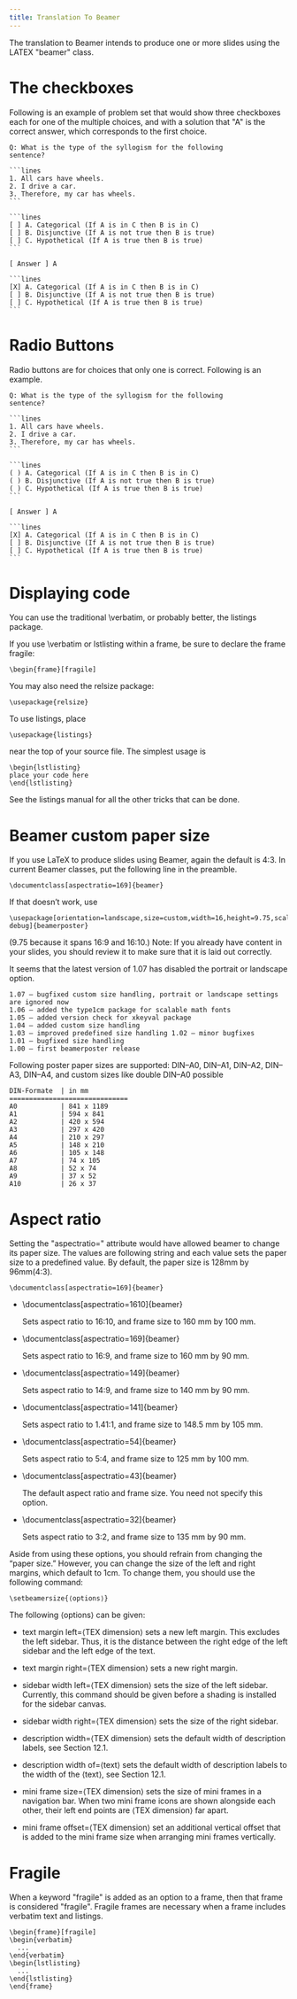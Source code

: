 ```yaml
---
title: Translation To Beamer
---
```


The translation to Beamer intends to produce one or more slides
using the LATEX "beamer" class.

# The checkboxes

Following is an example of problem set that would show
three checkboxes each for one of the multiple choices,
and with a solution that "A" is the correct answer,
which corresponds to the first choice.

    Q: What is the type of the syllogism for the following 
    sentence?
      
    ```lines    
    1. All cars have wheels.
    2. I drive a car.
    3. Therefore, my car has wheels.
    ```
    
    ```lines    
    [ ] A. Categorical (If A is in C then B is in C)
    [ ] B. Disjunctive (If A is not true then B is true)
    [ ] C. Hypothetical (If A is true then B is true)
    ```
    
    [ Answer ] A
    
    ```lines    
    [X] A. Categorical (If A is in C then B is in C)
    [ ] B. Disjunctive (If A is not true then B is true)
    [ ] C. Hypothetical (If A is true then B is true)
    ```

# Radio Buttons

Radio buttons are for choices that only one is correct.
Following is an example.

    Q: What is the type of the syllogism for the following 
    sentence?
    
    ```lines
    1. All cars have wheels.
    2. I drive a car.
    3. Therefore, my car has wheels.
    ```

    ```lines    
    ( ) A. Categorical (If A is in C then B is in C)
    ( ) B. Disjunctive (If A is not true then B is true)
    ( ) C. Hypothetical (If A is true then B is true)
    ```
    
    [ Answer ] A
    
    ```lines    
    [X] A. Categorical (If A is in C then B is in C)
    [ ] B. Disjunctive (If A is not true then B is true)
    [ ] C. Hypothetical (If A is true then B is true)
    ```


# Displaying code

You can use the traditional \verbatim, or probably better, the
listings package.

If you use \verbatim or lstlisting within a frame, be sure to declare
the frame fragile:

    \begin{frame}[fragile]

You may also need the relsize package:

    \usepackage{relsize}

To use listings, place

    \usepackage{listings}

near the top of your source file. The simplest usage is

    \begin{lstlisting}
    place your code here
    \end{lstlisting}

See the listings manual for all the other tricks that can be done.


# Beamer custom paper size

If you use LaTeX to produce slides using Beamer, again the default is
4:3. In current Beamer classes, put the following line in the
preamble.

    \documentclass[aspectratio=169]{beamer}

If that doesn’t work, use

    \usepackage[orientation=landscape,size=custom,width=16,height=9.75,scale=0.5,
    debug]{beamerposter}

(9.75 because it spans 16:9 and 16:10.)
Note: If you already have content in your slides, you should review it to make sure that it is laid out
correctly. 

It seems that the latest version of 1.07 has disabled the portrait or landscape option.

    1.07 – bugfixed custom size handling, portrait or landscape settings are ignored now 
    1.06 – added the type1cm package for scalable math fonts
    1.05 – added version check for xkeyval package
    1.04 – added custom size handling
    1.03 – improved predefined size handling 1.02 – minor bugfixes
    1.01 – bugfixed size handling
    1.00 – first beamerposter release

Following poster paper sizes are supported: DIN–A0, DIN–A1, DIN–A2,
DIN–A3, DIN–A4, and custom sizes like double DIN–A0 possible

    DIN-Formate  | in mm
    ==============================
    A0           | 841 x 1189 
    A1           | 594 x 841
    A2           | 420 x 594
    A3           | 297 x 420
    A4           | 210 x 297
    A5           | 148 x 210
    A6           | 105 x 148
    A7           | 74 x 105
    A8           | 52 x 74
    A9           | 37 x 52
    A10          | 26 x 37





# Aspect ratio

Setting the "aspectratio=" attribute would have
allowed beamer to change its paper size. The values
are following string and each value sets the paper size to 
a predefined value. By default, the paper size is
128mm by 96mm(4:3).

    \documentclass[aspectratio=169]{beamer}

+ \documentclass[aspectratio=1610]{beamer}
  
  Sets aspect ratio to 16:10, and frame size to 160 mm by 100 mm.

+ \documentclass[aspectratio=169]{beamer}

  Sets aspect ratio to 16:9, and frame size to 160 mm by 90 mm.

+ \documentclass[aspectratio=149]{beamer}

  Sets aspect ratio to 14:9, and frame size to 140 mm by 90 mm.

+ \documentclass[aspectratio=141]{beamer}

  Sets aspect ratio to 1.41:1, and frame size to 148.5 mm by 105 mm.

+ \documentclass[aspectratio=54]{beamer}

  Sets aspect ratio to 5:4, and frame size to 125 mm by 100 mm.

+ \documentclass[aspectratio=43]{beamer}

  The default aspect ratio and frame size. You need not specify this option.

+ \documentclass[aspectratio=32]{beamer}

  Sets aspect ratio to 3:2, and frame size to 135 mm by 90 mm.


Aside from using these options, you should refrain from changing the
“paper size.” However, you can change the size of the left and right
margins, which default to 1cm. To change them, you should use the
following command:

    \setbeamersize{⟨options⟩}

The following ⟨options⟩ can be given:

* text margin left=⟨TEX dimension⟩ sets a new left margin. This
  excludes the left sidebar. Thus, it is the distance between the
  right edge of the left sidebar and the left edge of the text.

* text margin right=⟨TEX dimension⟩ sets a new right margin.

* sidebar width left=⟨TEX dimension⟩ sets the size of the left
  sidebar. Currently, this command should be given before a shading is
  installed for the sidebar canvas.

* sidebar width right=⟨TEX dimension⟩ sets the size of the right
  sidebar.

* description width=⟨TEX dimension⟩ sets the default width of
  description labels, see Section 12.1.

* description width of=⟨text⟩ sets the default width of description
  labels to the width of the ⟨text⟩, see Section 12.1.

* mini frame size=⟨TEX dimension⟩ sets the size of mini frames in a
  navigation bar. When two mini frame icons are shown alongside each
  other, their left end points are ⟨TEX dimension⟩ far apart.

* mini frame offset=⟨TEX dimension⟩ set an additional vertical offset
  that is added to the mini frame size when arranging mini frames
  vertically. 

  
# Fragile

When a keyword "fragile" is added as an option to a frame, then that frame is
considered "fragile". Fragile frames are necessary when a frame includes
verbatim text and listings. 

    \begin{frame}[fragile]
    \begin{verbatim}
      ...
    \end{verbatim}
    \begin{lstlisting}
      ...
    \end{lstlisting}
    \end{frame}






